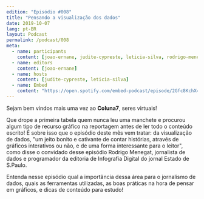 ```yaml
---
edition: "Episódio #008"
title: "Pensando a visualização dos dados"
date: 2019-10-07
lang: pt-BR
layout: Podcast
permalink: /podcast/008
meta:
  - name: participants
    content: [joao-ernane, judite-cypreste, leticia-silva, rodrigo-menegat]
  - name: editors
    content: [joao-ernane]
  - name: hosts
    content: [judite-cypreste, leticia-silva]
  - name: Embed
    content: "https://open.spotify.com/embed-podcast/episode/2Gfc8KchX4s9fTdZBfKQvz"
---
```


Sejam bem vindos mais uma vez ao **Coluna7**, seres virtuais!

Que drope a primeira tabela quem nunca leu uma manchete e procurou algum tipo de recurso gráfico na reportagem antes de ler todo o conteúdo escrito! É sobre isso que o episódio deste mês vem tratar: da visualização de dados, "um jeito bonito e cativante de contar histórias, através de gráficos interativos ou não, e de uma forma interessante para o leitor", como disse o convidado desse episódio Rodrigo Menegat, jornalista de dados e programador da editoria de Infografia Digital do jornal Estado de S.Paulo.

Entenda nesse episódio qual a importância dessa área para o jornalismo de dados, quais as ferramentas utilizadas, as boas práticas na hora de pensar em gráficos, e dicas de conteúdo para estudo!

<!-- ### Links deste episódio:

- Crie gráficos com facilidade com [Datawrapper](https://www.datawrapper.de/)
- Plataforma para visualização de dados [Flourish](https://flourish.studio/)
- Data-Ink Ratio de Edward Tufte

  - [Video em Inglês no Youtube](https://www.youtube.com/watch?v=JIMUzJzqaA8)
  - [Pequena aula sobre o tema no Coursera - Michigan University](https://www.coursera.org/lecture/python-plotting/graphical-heuristics-data-ink-ratio-edward-tufte-qFnP9)
  - [Artigo na Wikipedia em Português](https://pt.wikipedia.org/wiki/Data-ink)

- Financiamento coletivo do Colaboradados - [https://apoia.se/colaboradados](https://apoia.se/colaboradados)


- Pesquisa sobre gostos dos ouvintes [no Google Form](https://docs.google.com/forms/d/e/1FAIpQLSc3cHzm0CdRLY58jbYZjjcYj7q7mI9lsYx5ljLtWJ122MtUcA/viewform)

### Créditos:

Imagens:
[Freepik.com](https://www.freepik.com/)
[Pexels.com](https://www.pexels.com)
[Unsplash.com](https://unsplash.com)

### Músicas:

- [saib - Brazil](https://soundcloud.com/saib_eats/brazil)
- [Brasil Cuíqueiro - Lofi Hip Hop](https://youtu.be/-h2-TTsyuv8)
- [aso. - Bossa Nova](https://soundcloud.com/aricogle/bossa-nova)
- [saib - Favelas](https://soundcloud.com/cultclassicrecords/saib-03-favelas)
- [saib - When It Rains (Chove Chuva)](https://soundcloud.com/cultclassicrecords/saib-02-when-it-rains-chove)
- [potsu - lugares](https://soundcloud.com/potsupotsu/lugares)
- [Panthurr - Paradise](https://soundcloud.com/panthurr/paradise)
- [potsu - damas](https://soundcloud.com/potsupotsu/damas)
- [saib - Ipanema](https://soundcloud.com/cultclassicrecords/saib-08-ipanema)
- [saib - São Paulo Sunset](https://soundcloud.com/saib_eats/sao-paulo) -->
